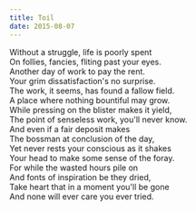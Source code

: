 ```yaml
---
title: Toil
date: 2015-08-07
---
```

Without a struggle, life is poorly spent  
On follies, fancies, fliting past your eyes.  
Another day of work to pay the rent.  
Your grim dissatisfaction's no surprise.  
The work, it seems, has found a fallow field.  
A place where nothing bountiful may grow.  
While pressing on the blister makes it yield,  
The point of senseless work, you'll never know.  
And even if a fair deposit makes  
The bossman at conclusion of the day,  
Yet never rests your conscious as it shakes  
Your head to make some sense of the foray.  
For while the wasted hours pile on  
And fonts of inspiration be they dried,  
Take heart that in a moment you'll be gone  
And none will ever care you ever tried.